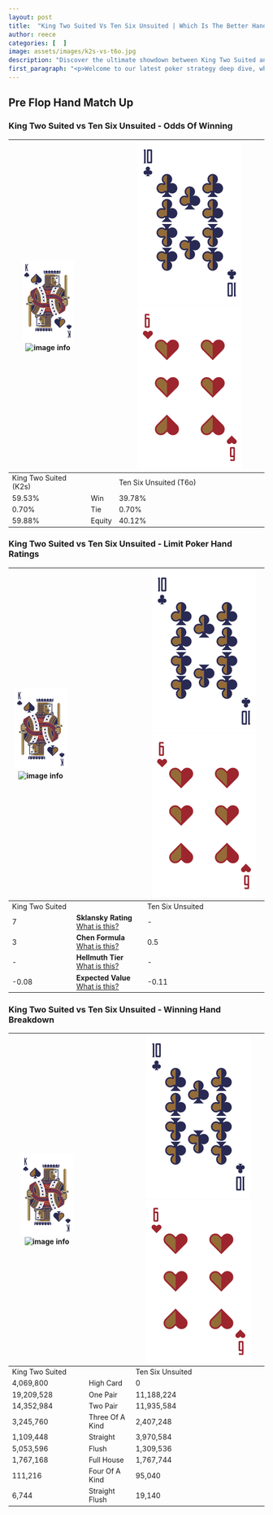 ```yaml
---
layout: post
title:  "King Two Suited Vs Ten Six Unsuited | Which Is The Better Hand In Poker? A Complete Guide"
author: reece
categories: [  ]
image: assets/images/k2s-vs-t6o.jpg
description: "Discover the ultimate showdown between King Two Suited and Ten Six Unsuited in poker! Uncover the odds, strategies, and scenarios where one hand triumphs over the other. Get ready to up your poker game with this thrilling analysis."
first_paragraph: "<p>Welcome to our latest poker strategy deep dive, where we're pitting two distinct hands against each other in a high-stakes showdown: King Two Suited vs Ten Six Unsuited.</p><p>In the dynamic world of poker, every decision counts, and knowing which hand holds the upper hand is key to your success at the table.</p><p>In this article, we'll dissect these two hands, explore the scenarios where one dominates the other, and equip you with the knowledge to make strategic choices that can tip the odds in your favor.</p><p>Get ready to unravel the intriguing dynamics of these poker hands and elevate your game to new heights.</p>"
---
```




[comment]: # (sp0)

## Pre Flop Hand Match Up

<div class="table hand-ratings" markdown="1"> 



### King Two Suited vs Ten Six Unsuited - Odds Of Winning


    
| ![image info](assets/images/hand1/K.png) ![image info](assets/images/hand1/2s.png) |  | ![image info](assets/images/hand2/T.png) ![image info](assets/images/hand2/6o.png) |
| -------- | -------- | -------- |
| King Two Suited (K2s) |  | Ten Six Unsuited (T6o) |
| 59.53% | Win | 39.78% |
| 0.70% | Tie | 0.70% |
| 59.88% | Equity | 40.12% |




[comment]: # (sp1)



### King Two Suited vs Ten Six Unsuited - Limit Poker Hand Ratings


    
| ![image info](assets/images/hand1/K.png) ![image info](assets/images/hand1/2s.png) |  | ![image info](assets/images/hand2/T.png) ![image info](assets/images/hand2/6o.png) |
| -------- | -------- | -------- |
| King Two Suited |  | Ten Six Unsuited |
| 7 | **Sklansky Rating** [What is this?](/sklansky-rating-explained) | - |
| 3 | **Chen Formula** [What is this?](/chen-formula-explained) | 0.5 |
| - | **Hellmuth Tier** [What is this?](/Hellmuth-tier-explained) | - |
| -0.08 | **Expected Value** [What is this?](/expected-value-explained) | -0.11 |




[comment]: # (sp2)



### King Two Suited vs Ten Six Unsuited - Winning Hand Breakdown


    
| ![image info](assets/images/hand1/K.png) ![image info](assets/images/hand1/2s.png) |  | ![image info](assets/images/hand2/T.png) ![image info](assets/images/hand2/6o.png) |
| -------- | -------- | -------- |
| King Two Suited |  | Ten Six Unsuited |
| 4,069,800 | High Card | 0 |
| 19,209,528 | One Pair | 11,188,224 |
| 14,352,984 | Two Pair | 11,935,584 |
| 3,245,760 | Three Of A Kind | 2,407,248 |
| 1,109,448 | Straight | 3,970,584 |
| 5,053,596 | Flush | 1,309,536 |
| 1,767,168 | Full House | 1,767,744 |
| 111,216 | Four Of A Kind | 95,040 |
| 6,744 | Straight Flush | 19,140 |




[comment]: # (sp3)



</div>

[comment]: # (sp4)



[comment]: # (sp5)

